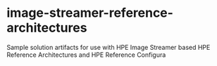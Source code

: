 # image-streamer-reference-architectures
Sample solution artifacts for use with HPE Image Streamer based HPE Reference Architectures and HPE Reference Configura
